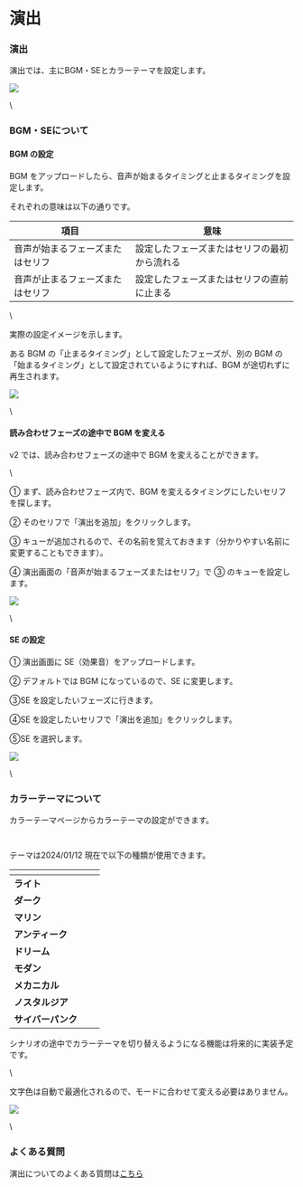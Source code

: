 # 演出

### 演出

演出では、主にBGM・SEとカラーテーマを設定します。

![](../images/bgm1.png)

\


### BGM・SEについて

#### BGM の設定

BGM をアップロードしたら、音声が始まるタイミングと止まるタイミングを設定します。

それぞれの意味は以下の通りです。

| 項目               | 意味                     |
| ---------------- | ---------------------- |
| 音声が始まるフェーズまたはセリフ | 設定したフェーズまたはセリフの最初から流れる |
| 音声が止まるフェーズまたはセリフ | 設定したフェーズまたはセリフの直前に止まる  |

\


実際の設定イメージを示します。

ある BGM の「止まるタイミング」として設定したフェーズが、別の BGM の「始まるタイミング」として設定されているようにすれば、BGM が途切れずに再生されます。

![](../images/bgm2.png)

\


#### 読み合わせフェーズの途中で BGM を変える

v2 では、読み合わせフェーズの途中で BGM を変えることができます。

\


① まず、読み合わせフェーズ内で、BGM を変えるタイミングにしたいセリフを探します。

② そのセリフで「演出を追加」をクリックします。

③ キューが追加されるので、その名前を覚えておきます（分かりやすい名前に変更することもできます）。

④ 演出画面の「音声が始まるフェーズまたはセリフ」で ③ のキューを設定します。

![](../images/bgm4.png)

\


#### SE の設定

① 演出画面に SE（効果音）をアップロードします。

② デフォルトでは BGM になっているので、SE に変更します。

③SE を設定したいフェーズに行きます。

④SE を設定したいセリフで「演出を追加」をクリックします。

⑤SE を選択します。

![](../images/bgm3.png)

\


### カラーテーマについて

カラーテーマページからカラーテーマの設定ができます。

<figure><img src="../.gitbook/assets/image (4).png" alt=""><figcaption></figcaption></figure>

<figure><img src="../.gitbook/assets/image (1) (1).png" alt=""><figcaption></figcaption></figure>

テーマは2024/01/12 現在で以下の種類が使用できます。

<table data-view="cards"><thead><tr><th></th><th></th><th></th></tr></thead><tbody><tr><td><strong>ライト</strong></td><td><img src="../.gitbook/assets/light (1).png" alt="" data-size="original"></td><td></td></tr><tr><td><strong>ダーク</strong></td><td><img src="../.gitbook/assets/dark.png" alt="" data-size="original"></td><td></td></tr><tr><td><strong>マリン</strong></td><td><img src="../.gitbook/assets/marine (1).png" alt="" data-size="original"></td><td></td></tr><tr><td><strong>アンティーク</strong></td><td><img src="../.gitbook/assets/antique.png" alt="" data-size="original"></td><td></td></tr><tr><td><strong>ドリーム</strong></td><td><img src="../.gitbook/assets/dream.png" alt="" data-size="original"></td><td></td></tr><tr><td><strong>モダン</strong></td><td><img src="../.gitbook/assets/modern.png" alt="" data-size="original"></td><td></td></tr><tr><td><strong>メカニカル</strong></td><td><img src="../.gitbook/assets/mechanical.png" alt="" data-size="original"></td><td></td></tr><tr><td><strong>ノスタルジア</strong></td><td><img src="../.gitbook/assets/nostalgia.png" alt="" data-size="original"></td><td></td></tr><tr><td><strong>サイバーパンク</strong></td><td><img src="../.gitbook/assets/cyberpunk.png" alt="" data-size="original"></td><td></td></tr></tbody></table>

シナリオの途中でカラーテーマを切り替えるようになる機能は将来的に実装予定です。



\


文字色は自動で最適化されるので、モードに合わせて変える必要はありません。

![](../images/mode2.png)

\


### よくある質問

演出についてのよくある質問は[こちら](../QandA.md#bgm-se)

